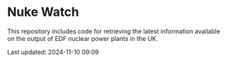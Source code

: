 # Nuke Watch

This repository includes code for retrieving the latest information available on the output of EDF nuclear power plants in the UK.

Last updated: 2024-11-10 09:09